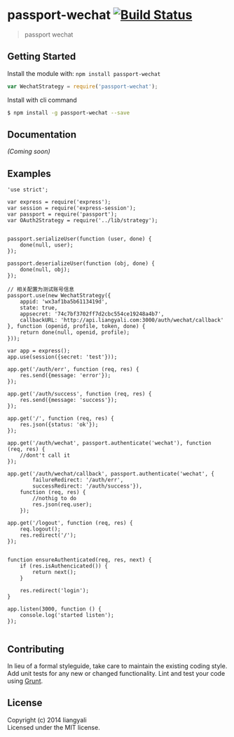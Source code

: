 # passport-wechat [![Build Status](https://secure.travis-ci.org/liangyali/passport-wechat.png?branch=master)](http://travis-ci.org/liangyali/passport-wechat)

> passport wechat


## Getting Started

Install the module with: `npm install passport-wechat`

```js
var WechatStrategy = require('passport-wechat');
```

Install with cli command

```sh
$ npm install -g passport-wechat --save
```




## Documentation

_(Coming soon)_


## Examples

```
'use strict';

var express = require('express');
var session = require('express-session');
var passport = require('passport');
var OAuth2Strategy = require('../lib/strategy');


passport.serializeUser(function (user, done) {
    done(null, user);
});

passport.deserializeUser(function (obj, done) {
    done(null, obj);
});

// 相关配置为测试账号信息
passport.use(new WechatStrategy({
    appid: 'wx3af1ba5b6113419d',
    state: true,
    appsecret: '74c7bf3702ff7d2cbc554ce19248a4b7',
    callbackURL: 'http://api.liangyali.com:3000/auth/wechat/callback'
}, function (openid, profile, token, done) {
    return done(null, openid, profile);
}));

var app = express();
app.use(session({secret: 'test'}));

app.get('/auth/err', function (req, res) {
    res.send({message: 'error'});
});

app.get('/auth/success', function (req, res) {
    res.send({message: 'success'});
});

app.get('/', function (req, res) {
    res.json({status: 'ok'});
});

app.get('/auth/wechat', passport.authenticate('wechat'), function (req, res) {
    //dont't call it
});

app.get('/auth/wechat/callback', passport.authenticate('wechat', {
        failureRedirect: '/auth/err',
        successRedirect: '/auth/success'}),
    function (req, res) {
        //nothig to do
        res.json(req.user);
    });

app.get('/logout', function (req, res) {
    req.logout();
    res.redirect('/');
});


function ensureAuthenticated(req, res, next) {
    if (res.isAuthencicated()) {
        return next();
    }

    res.redirect('login');
}

app.listen(3000, function () {
    console.log('started listen');
});


```


## Contributing

In lieu of a formal styleguide, take care to maintain the existing coding style. Add unit tests for any new or changed functionality. Lint and test your code using [Grunt](http://gruntjs.com).


## License

Copyright (c) 2014 liangyali  
Licensed under the MIT license.

